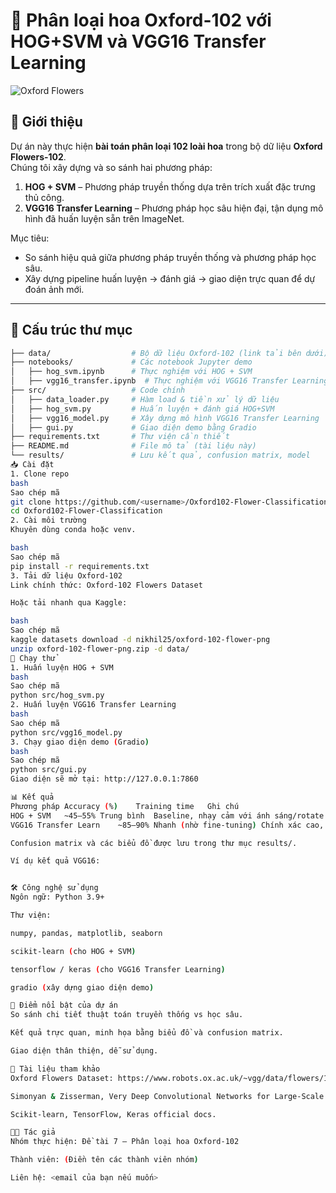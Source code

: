 # 🌸 Phân loại hoa Oxford-102 với HOG+SVM và VGG16 Transfer Learning  

![Oxford Flowers](https://upload.wikimedia.org/wikipedia/commons/thumb/2/22/Flowers_in_the_garden.JPG/640px-Flowers_in_the_garden.JPG)  

## 📌 Giới thiệu  

Dự án này thực hiện **bài toán phân loại 102 loài hoa** trong bộ dữ liệu **Oxford Flowers-102**.  
Chúng tôi xây dựng và so sánh hai phương pháp:  

1. **HOG + SVM** – Phương pháp truyền thống dựa trên trích xuất đặc trưng thủ công.  
2. **VGG16 Transfer Learning** – Phương pháp học sâu hiện đại, tận dụng mô hình đã huấn luyện sẵn trên ImageNet.  

Mục tiêu:  
- So sánh hiệu quả giữa phương pháp truyền thống và phương pháp học sâu.  
- Xây dựng pipeline huấn luyện → đánh giá → giao diện trực quan để dự đoán ảnh mới.  

---

## 📂 Cấu trúc thư mục  

```bash
├── data/                  # Bộ dữ liệu Oxford-102 (link tải bên dưới)
├── notebooks/             # Các notebook Jupyter demo
│   ├── hog_svm.ipynb      # Thực nghiệm với HOG + SVM
│   ├── vgg16_transfer.ipynb  # Thực nghiệm với VGG16 Transfer Learning
├── src/                   # Code chính
│   ├── data_loader.py     # Hàm load & tiền xử lý dữ liệu
│   ├── hog_svm.py         # Huấn luyện + đánh giá HOG+SVM
│   ├── vgg16_model.py     # Xây dựng mô hình VGG16 Transfer Learning
│   ├── gui.py             # Giao diện demo bằng Gradio
├── requirements.txt       # Thư viện cần thiết
├── README.md              # File mô tả (tài liệu này)
└── results/               # Lưu kết quả, confusion matrix, model
📥 Cài đặt
1. Clone repo
bash
Sao chép mã
git clone https://github.com/<username>/Oxford102-Flower-Classification.git
cd Oxford102-Flower-Classification
2. Cài môi trường
Khuyên dùng conda hoặc venv.

bash
Sao chép mã
pip install -r requirements.txt
3. Tải dữ liệu Oxford-102
Link chính thức: Oxford-102 Flowers Dataset

Hoặc tải nhanh qua Kaggle:

bash
Sao chép mã
kaggle datasets download -d nikhil25/oxford-102-flower-png
unzip oxford-102-flower-png.zip -d data/
🚀 Chạy thử
1. Huấn luyện HOG + SVM
bash
Sao chép mã
python src/hog_svm.py
2. Huấn luyện VGG16 Transfer Learning
bash
Sao chép mã
python src/vgg16_model.py
3. Chạy giao diện demo (Gradio)
bash
Sao chép mã
python src/gui.py
Giao diện sẽ mở tại: http://127.0.0.1:7860

📊 Kết quả
Phương pháp	Accuracy (%)	Training time	Ghi chú
HOG + SVM	~45–55%	Trung bình	Baseline, nhạy cảm với ánh sáng/rotate
VGG16 Transfer Learn	~85–90%	Nhanh (nhờ fine-tuning)	Chính xác cao, ổn định

Confusion matrix và các biểu đồ được lưu trong thư mục results/.

Ví dụ kết quả VGG16:


🛠️ Công nghệ sử dụng
Ngôn ngữ: Python 3.9+

Thư viện:

numpy, pandas, matplotlib, seaborn

scikit-learn (cho HOG + SVM)

tensorflow / keras (cho VGG16 Transfer Learning)

gradio (xây dựng giao diện demo)

🌟 Điểm nổi bật của dự án
So sánh chi tiết thuật toán truyền thống vs học sâu.

Kết quả trực quan, minh họa bằng biểu đồ và confusion matrix.

Giao diện thân thiện, dễ sử dụng.

📖 Tài liệu tham khảo
Oxford Flowers Dataset: https://www.robots.ox.ac.uk/~vgg/data/flowers/102/

Simonyan & Zisserman, Very Deep Convolutional Networks for Large-Scale Image Recognition (VGG16).

Scikit-learn, TensorFlow, Keras official docs.

👨‍💻 Tác giả
Nhóm thực hiện: Đề tài 7 – Phân loại hoa Oxford-102

Thành viên: (Điền tên các thành viên nhóm)

Liên hệ: <email của bạn nếu muốn>
